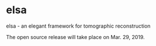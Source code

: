 # elsa

elsa - an elegant framework for tomographic reconstruction

The open source release will take place on Mar. 29, 2019.